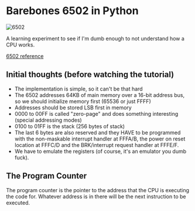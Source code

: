 # Barebones 6502 in Python

![6502](https://i.ebayimg.com/images/g/f7gAAOSwZUle5j40/s-l300.jpg)

A learning experiment to see if I'm dumb enough to not understand how a CPU works.

[6502 reference](https://cx16.dk/6502/architecture.html)

## Initial thoughts (before watching the tutorial)

- The implementation is simple, so it can't be that hard
- The 6502 addresses 64KB of main memory over a 16-bit address bus, so we should initialize memory first (65536 or just FFFF)
- Addresses should be stored LSB first in memory
- 0000 to 00FF is called "zero-page" and does something interesting (special addressing modes)
- 0100 to 01FF is the stack (256 bytes of stack)
- The last 6 bytes are also reserved and they HAVE to be programmed with the non-maskable interrupt handler at FFFA/B, the power on reset location at FFFC/D and the BRK/interrupt request handler at FFFE/F.
- We have to emulate the registers (of course, it's an emulator you dumb fuck).

## The Program Counter

The program counter is the pointer to the address that the CPU is executing the code for. Whatever address is in there will be the next instruction to be executed.
